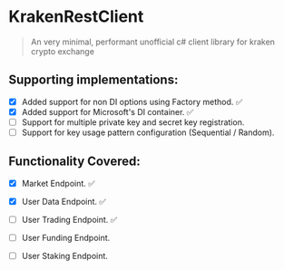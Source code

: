 # KrakenRestClient 
> An very minimal, performant unofficial c# client library for kraken crypto exchange


## Supporting implementations:
- [x] Added support for non DI options using Factory method. ✅
- [x] Added support for Microsoft's DI container. ✅
- [ ] Support for multiple private key and secret key registration.
- [ ] Support for key usage pattern configuration (Sequential / Random).

## Functionality Covered:

- [x] Market Endpoint. ✅
- [x] User Data Endpoint. ✅
- [ ] User Trading Endpoint. ✅
- [ ] User Funding Endpoint.
- [ ] User Staking Endpoint.

